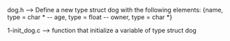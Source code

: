 dog.h --> Define a new type struct dog with the following elements: {name, type = char * -- age, type = float -- owner, type = char *}


1-init_dog.c --> function that initialize a variable of type struct dog


